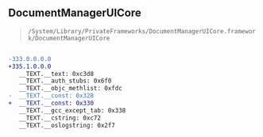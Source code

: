 ## DocumentManagerUICore

> `/System/Library/PrivateFrameworks/DocumentManagerUICore.framework/DocumentManagerUICore`

```diff

-333.0.0.0.0
+335.1.0.0.0
   __TEXT.__text: 0xc3d8
   __TEXT.__auth_stubs: 0x6f0
   __TEXT.__objc_methlist: 0xfdc
-  __TEXT.__const: 0x328
+  __TEXT.__const: 0x330
   __TEXT.__gcc_except_tab: 0x338
   __TEXT.__cstring: 0xc72
   __TEXT.__oslogstring: 0x2f7

```
